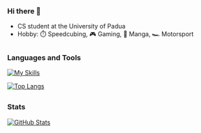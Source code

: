 ### Hi there 👋
- CS student at the University of Padua
- Hobby: ⏱️ Speedcubing, 🎮 Gaming, 📗 Manga, 🏎️ Motorsport

##
### Languages and Tools

[![My Skills](https://skillicons.dev/icons?i=py,c,cpp,html,css,php,bash,latex,qt,git,vscode&perline=6)](https://github.com/G4utama)

<!-- [![LeetCode](https://img.shields.io/badge/LeetCode-000000?style=for-the-badge&logo=LeetCode&logoColor=#d16c06)](https://leetcode.com/G4utama)
[![LinkedIn](https://img.shields.io/badge/linkedin-%230077B5.svg?style=for-the-badge&logo=linkedin&logoColor=white)](https://www.linkedin.com/in/leonardo-baldo-6a79652bb) -->

[![Top Langs](https://github-readme-stats.vercel.app/api/top-langs/?username=G4utama&layout=compact&theme=transparent)](https://github.com/G4utama)
<!-- [![Top Langs](https://github-readme-stats.vercel.app/api/top-langs/?username=G4utama&layout=donut-vertical)](https://github.com/G4utama) -->

##
### Stats
[![GitHub Stats](https://github-readme-stats.vercel.app/api?username=G4utama&show_icons=true&count_private=true&theme=transparent&rank_icon=github)](https://github.com/G4utama)
